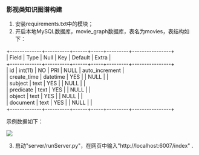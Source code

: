 ### 影视类知识图谱构建

1. 安装requirements.txt中的模块；
2. 开启本地MySQL数据库，movie_graph数据库，表名为movies，表结构如下：

+-------------+----------+------+-----+---------+----------------+\
| Field       | Type     | Null | Key | Default | Extra          |\
+-------------+----------+------+-----+---------+----------------+\
| id          | int(11)  | NO   | PRI | NULL    | auto_increment |\
| create_time | datetime | YES  |     | NULL    |                |\
| subject     | text     | YES  |     | NULL    |                |\
| predicate   | text     | YES  |     | NULL    |                |\
| object      | text     | YES  |     | NULL    |                |\
| document    | text     | YES  |     | NULL    |                |\
+-------------+----------+------+-----+---------+----------------+

示例数据如下：

![](https://github.com/percent4/Movie_graphknowledge/blob/master/movie_db.png)

3. 启动"server/runServer.py"，在网页中输入"http://localhost:6007/index" .

